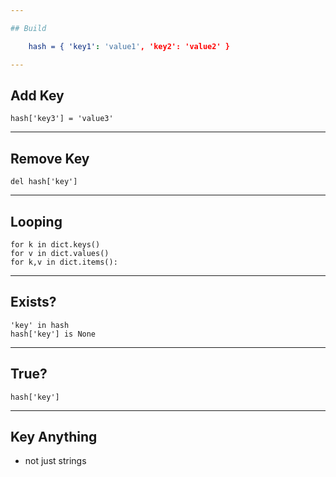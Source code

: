 ```yaml
---

## Build

    hash = { 'key1': 'value1', 'key2': 'value2' }

---
```


## Add Key

    hash['key3'] = 'value3'

---

## Remove Key

    del hash['key']

---

## Looping

    for k in dict.keys()
    for v in dict.values()
    for k,v in dict.items():

---

## Exists?

    'key' in hash
    hash['key'] is None

---

## True?

    hash['key']

---

## Key Anything

- not just strings

